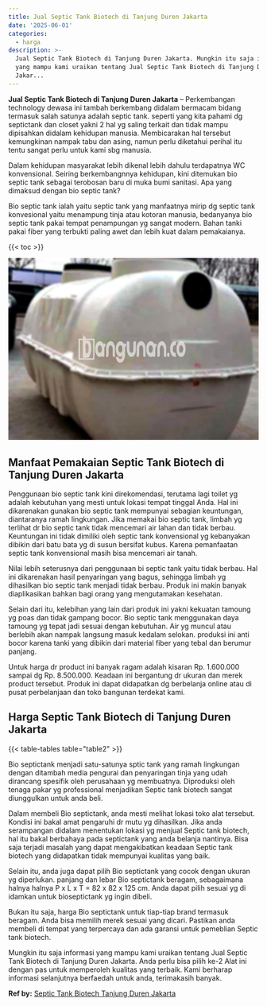 ```yaml
---
title: Jual Septic Tank Biotech di Tanjung Duren Jakarta
date: '2025-06-01'
categories:
  - harga
description: >-
  Jual Septic Tank Biotech di Tanjung Duren Jakarta. Mungkin itu saja informasi
  yang mampu kami uraikan tentang Jual Septic Tank Biotech di Tanjung Duren
  Jakar...
---
```


**Jual Septic Tank Biotech di Tanjung Duren Jakarta** – Perkembangan technology dewasa ini tambah berkembang didalam bermacam bidang termasuk salah satunya adalah septic tank. seperti yang kita pahami dg septictank dan closet yakni 2 hal yg saling terkait dan tidak mampu dipisahkan didalam kehidupan manusia. Membicarakan hal tersebut kemungkinan nampak tabu dan asing, namun perlu diketahui perihal itu tentu sangat perlu untuk kami sbg manusia.

Dalam kehidupan masyarakat lebih dikenal lebih dahulu terdapatnya WC konvensional. Seiring berkembangnnya kehidupan, kini ditemukan bio septic tank sebagai terobosan baru di muka bumi sanitasi. Apa yang dimaksud dengan bio septic tank?

Bio septic tank ialah yaitu septic tank yang manfaatnya mirip dg septic tank konvesional yaitu menampung tinja atau kotoran manusia, bedanyanya bio septic tank pakai tempat penampungan yg sangat modern. Bahan tanki pakai fiber yang terbukti paling awet dan lebih kuat dalam pemakaianya.

{{< toc >}}

![Jual Septic Tank Biotech di Tanjung Duren Jakarta](/images/jual-bio-septictank-20.png)

## Manfaat Pemakaian Septic Tank Biotech di Tanjung Duren Jakarta

Penggunaan bio septic tank kini direkomendasi, terutama lagi toilet yg adalah kebutuhan yang mesti untuk lokasi tempat tinggal Anda. Hal ini dikarenakan gunakan bio septic tank mempunyai sebagian keuntungan, diantaranya ramah lingkungan. Jika memakai bio septic tank, limbah yg terlihat dr bio septic tank tidak mencemari air lahan dan tidak berbau. Keuntungan ini tidak dimiliki oleh septic tank konvensional yg kebanyakan dibikin dari batu bata yg di susun bersifat kubus. Karena pemanfaatan septic tank konvensional masih bisa mencemari air tanah.

Nilai lebih seterusnya dari penggunaan bi septic tank yaitu tidak berbau. Hal ini dikarenakan hasil penyaringan yang bagus, sehingga limbah yg dihasilkan bio septic tank menjadi tidak berbau. Produk ini makin banyak diaplikasikan bahkan bagi orang yang mengutamakan kesehatan.

Selain dari itu, kelebihan yang lain dari produk ini yakni kekuatan tamoung yg poas dan tidak gampang bocor. Bio septic tank menggunakan daya tamoung yg tepat jadi sesuai dengan kebutuhan. Air yg muncul atau berlebih akan nampak langsung masuk kedalam selokan. produksi ini anti bocor karena tanki yang dibikin dari material fiber yang tebal dan berumur panjang.

Untuk harga dr product ini banyak ragam adalah kisaran Rp. 1.600.000 sampai dg Rp. 8.500.000. Keadaan ini bergantung dr ukuran dan merek product tersebut. Produk ini dapat didapatkan dg berbelanja online atau di pusat perbelanjaan dan toko bangunan terdekat kami.

## Harga Septic Tank Biotech di Tanjung Duren Jakarta

{{< table-tables table="table2" >}}

Bio septictank menjadi satu-satunya sptic tank yang ramah lingkungan dengan ditambah media pengurai dan penyaringan tinja yang udah dirancang spesifik oleh perusahaan yg membuatnya. Diproduksi oleh tenaga pakar yg professional menjadikan Septic tank biotech sangat diunggulkan untuk anda beli.

Dalam membeli Bio septictank, anda mesti melihat lokasi toko alat tersebut. Kondisi ini bakal amat pengaruhi dr mutu yg dihasilkan. Jika anda serampangan didalam menentukan lokasi yg menjual Septic tank biotech, hal itu bakal berbahaya pada septictank yang anda belanja nantinya. Bisa saja terjadi masalah yang dapat mengakibatkan keadaan Septic tank biotech yang didapatkan tidak mempunyai kualitas yang baik.

Selain itu, anda juga dapat pilih Bio septictank yang cocok dengan ukuran yg diperlukan. panjang dan lebar Bio septictank beragam, sebagaimana halnya halnya P x L x T = 82 x 82 x 125 cm. Anda dapat pilih sesuai yg di idamkan untuk bioseptictank yg ingin dibeli.

Bukan itu saja, harga Bio septictank untuk tiap-tiap brand termasuk beragam. Anda bisa memilih merek sesuai yang dicari. Pastikan anda membeli di tempat yang terpercaya dan ada garansi untuk pemeblian Septic tank biotech.

Mungkin itu saja informasi yang mampu kami uraikan tentang Jual Septic Tank Biotech di Tanjung Duren Jakarta. Anda perlu bisa pilih ke-2 Alat ini dengan pas untuk memperoleh kualitas yang terbaik. Kami berharap informasi selanjutnya berfaedah untuk anda, terimakasih banyak.

**Ref by:** [Septic Tank Biotech Tanjung Duren Jakarta](https://id.wikipedia.org/wiki/Septic)

